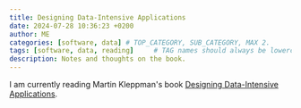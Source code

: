 ```yaml
---
title: Designing Data-Intensive Applications
date: 2024-07-28 10:36:23 +0200
author: ME
categories: [software, data] # TOP_CATEGORY, SUB_CATEGORY, MAX 2.
tags: [software, data, reading]     # TAG names should always be lowercase.
description: Notes and thoughts on the book.
---
```


I am currently reading Martin Kleppman's book [Designing Data-Intensive Applications](https://www.oreilly.com/library/view/designing-data-intensive-applications/9781491903063/).
